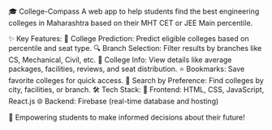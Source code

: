 🎓 College-Compass
A web app to help students find the best engineering colleges in Maharashtra based on their MHT CET or JEE Main percentile.

✨ Key Features:
🏫 College Prediction: Predict eligible colleges based on percentile and seat type.
🔍 Branch Selection: Filter results by branches like CS, Mechanical, Civil, etc.
📄 College Info: View details like average packages, facilities, reviews, and seat distribution.
⭐ Bookmarks: Save favorite colleges for quick access.
📌 Search by Preference: Find colleges by city, facilities, or branch.
🛠️ Tech Stack:
🎨 Frontend: HTML, CSS, JavaScript, React.js
🌐 Backend: Firebase (real-time database and hosting)

🚀 Empowering students to make informed decisions about their future!

